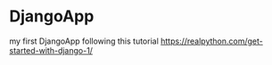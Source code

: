 # DjangoApp
my first DjangoApp following this tutorial https://realpython.com/get-started-with-django-1/
